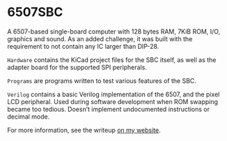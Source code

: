 # 6507SBC

A 6507-based single-board computer with 128 bytes RAM, 7KiB ROM, I/O, graphics and sound. As an added challenge, it was built with the requirement to not contain any IC larger than DIP-28.

`Hardware` contains the KiCad project files for the SBC itself, as well as the adapter board for the supported SPI peripherals.

`Programs` are programs written to test various features of the SBC.

`Verilog` contains a basic Verilog implementation of the 6507, and the pixel LCD peripheral. Used during software development when ROM swapping became too tedious. Doesn’t implement undocumented instructions or decimal mode.

For more information, see the writeup [on my website](https://tholin.dev/6507/).
